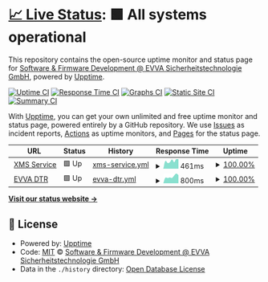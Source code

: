 # [📈 Live Status](https://status.akx.cloud): <!--live status--> **🟩 All systems operational**

This repository contains the open-source uptime monitor and status page for [Software & Firmware Development @ EVVA Sicherheitstechnologie GmbH](https://www.evva.com), powered by [Upptime](https://github.com/upptime/upptime).

[![Uptime CI](https://github.com/evva-sfw/xms-status/workflows/Uptime%20CI/badge.svg)](https://github.com/evva-sfw/xms-status/actions?query=workflow%3A%22Uptime+CI%22)
[![Response Time CI](https://github.com/evva-sfw/xms-status/workflows/Response%20Time%20CI/badge.svg)](https://github.com/evva-sfw/xms-status/actions?query=workflow%3A%22Response+Time+CI%22)
[![Graphs CI](https://github.com/evva-sfw/xms-status/workflows/Graphs%20CI/badge.svg)](https://github.com/evva-sfw/xms-status/actions?query=workflow%3A%22Graphs+CI%22)
[![Static Site CI](https://github.com/evva-sfw/xms-status/workflows/Static%20Site%20CI/badge.svg)](https://github.com/evva-sfw/xms-status/actions?query=workflow%3A%22Static+Site+CI%22)
[![Summary CI](https://github.com/evva-sfw/xms-status/workflows/Summary%20CI/badge.svg)](https://github.com/evva-sfw/xms-status/actions?query=workflow%3A%22Summary+CI%22)

With [Upptime](https://upptime.js.org), you can get your own unlimited and free uptime monitor and status page, powered entirely by a GitHub repository. We use [Issues](https://github.com/evva-sfw/xms-status/issues) as incident reports, [Actions](https://github.com/evva-sfw/xms-status/actions) as uptime monitors, and [Pages](https://status.akx.cloud) for the status page.

<!--start: status pages-->
<!-- This summary is generated by Upptime (https://github.com/upptime/upptime) -->
<!-- Do not edit this manually, your changes will be overwritten -->
<!-- prettier-ignore -->
| URL | Status | History | Response Time | Uptime |
| --- | ------ | ------- | ------------- | ------ |
| <img alt="" src="https://icons.duckduckgo.com/ip3/mss.akx.cloud.ico" height="13"> [XMS Service](https://mss.akx.cloud/health) | 🟩 Up | [xms-service.yml](https://github.com/evva-sfw/xms-status/commits/HEAD/history/xms-service.yml) | <details><summary><img alt="Response time graph" src="./graphs/xms-service/response-time-week.png" height="20"> 461ms</summary><br><a href="https://status.akx.cloud/history/xms-service"><img alt="Response time 620" src="https://img.shields.io/endpoint?url=https%3A%2F%2Fraw.githubusercontent.com%2Fevva-sfw%2Fxms-status%2FHEAD%2Fapi%2Fxms-service%2Fresponse-time.json"></a><br><a href="https://status.akx.cloud/history/xms-service"><img alt="24-hour response time 563" src="https://img.shields.io/endpoint?url=https%3A%2F%2Fraw.githubusercontent.com%2Fevva-sfw%2Fxms-status%2FHEAD%2Fapi%2Fxms-service%2Fresponse-time-day.json"></a><br><a href="https://status.akx.cloud/history/xms-service"><img alt="7-day response time 461" src="https://img.shields.io/endpoint?url=https%3A%2F%2Fraw.githubusercontent.com%2Fevva-sfw%2Fxms-status%2FHEAD%2Fapi%2Fxms-service%2Fresponse-time-week.json"></a><br><a href="https://status.akx.cloud/history/xms-service"><img alt="30-day response time 513" src="https://img.shields.io/endpoint?url=https%3A%2F%2Fraw.githubusercontent.com%2Fevva-sfw%2Fxms-status%2FHEAD%2Fapi%2Fxms-service%2Fresponse-time-month.json"></a><br><a href="https://status.akx.cloud/history/xms-service"><img alt="1-year response time 689" src="https://img.shields.io/endpoint?url=https%3A%2F%2Fraw.githubusercontent.com%2Fevva-sfw%2Fxms-status%2FHEAD%2Fapi%2Fxms-service%2Fresponse-time-year.json"></a></details> | <details><summary><a href="https://status.akx.cloud/history/xms-service">100.00%</a></summary><a href="https://status.akx.cloud/history/xms-service"><img alt="All-time uptime 99.36%" src="https://img.shields.io/endpoint?url=https%3A%2F%2Fraw.githubusercontent.com%2Fevva-sfw%2Fxms-status%2FHEAD%2Fapi%2Fxms-service%2Fuptime.json"></a><br><a href="https://status.akx.cloud/history/xms-service"><img alt="24-hour uptime 100.00%" src="https://img.shields.io/endpoint?url=https%3A%2F%2Fraw.githubusercontent.com%2Fevva-sfw%2Fxms-status%2FHEAD%2Fapi%2Fxms-service%2Fuptime-day.json"></a><br><a href="https://status.akx.cloud/history/xms-service"><img alt="7-day uptime 100.00%" src="https://img.shields.io/endpoint?url=https%3A%2F%2Fraw.githubusercontent.com%2Fevva-sfw%2Fxms-status%2FHEAD%2Fapi%2Fxms-service%2Fuptime-week.json"></a><br><a href="https://status.akx.cloud/history/xms-service"><img alt="30-day uptime 100.00%" src="https://img.shields.io/endpoint?url=https%3A%2F%2Fraw.githubusercontent.com%2Fevva-sfw%2Fxms-status%2FHEAD%2Fapi%2Fxms-service%2Fuptime-month.json"></a><br><a href="https://status.akx.cloud/history/xms-service"><img alt="1-year uptime 99.99%" src="https://img.shields.io/endpoint?url=https%3A%2F%2Fraw.githubusercontent.com%2Fevva-sfw%2Fxms-status%2FHEAD%2Fapi%2Fxms-service%2Fuptime-year.json"></a></details>
| <img alt="" src="https://icons.duckduckgo.com/ip3/sfw.evva.com.ico" height="13"> [EVVA DTR](https://sfw.evva.com/api/v2.0/health) | 🟩 Up | [evva-dtr.yml](https://github.com/evva-sfw/xms-status/commits/HEAD/history/evva-dtr.yml) | <details><summary><img alt="Response time graph" src="./graphs/evva-dtr/response-time-week.png" height="20"> 800ms</summary><br><a href="https://status.akx.cloud/history/evva-dtr"><img alt="Response time 621" src="https://img.shields.io/endpoint?url=https%3A%2F%2Fraw.githubusercontent.com%2Fevva-sfw%2Fxms-status%2FHEAD%2Fapi%2Fevva-dtr%2Fresponse-time.json"></a><br><a href="https://status.akx.cloud/history/evva-dtr"><img alt="24-hour response time 954" src="https://img.shields.io/endpoint?url=https%3A%2F%2Fraw.githubusercontent.com%2Fevva-sfw%2Fxms-status%2FHEAD%2Fapi%2Fevva-dtr%2Fresponse-time-day.json"></a><br><a href="https://status.akx.cloud/history/evva-dtr"><img alt="7-day response time 800" src="https://img.shields.io/endpoint?url=https%3A%2F%2Fraw.githubusercontent.com%2Fevva-sfw%2Fxms-status%2FHEAD%2Fapi%2Fevva-dtr%2Fresponse-time-week.json"></a><br><a href="https://status.akx.cloud/history/evva-dtr"><img alt="30-day response time 623" src="https://img.shields.io/endpoint?url=https%3A%2F%2Fraw.githubusercontent.com%2Fevva-sfw%2Fxms-status%2FHEAD%2Fapi%2Fevva-dtr%2Fresponse-time-month.json"></a><br><a href="https://status.akx.cloud/history/evva-dtr"><img alt="1-year response time 582" src="https://img.shields.io/endpoint?url=https%3A%2F%2Fraw.githubusercontent.com%2Fevva-sfw%2Fxms-status%2FHEAD%2Fapi%2Fevva-dtr%2Fresponse-time-year.json"></a></details> | <details><summary><a href="https://status.akx.cloud/history/evva-dtr">100.00%</a></summary><a href="https://status.akx.cloud/history/evva-dtr"><img alt="All-time uptime 99.98%" src="https://img.shields.io/endpoint?url=https%3A%2F%2Fraw.githubusercontent.com%2Fevva-sfw%2Fxms-status%2FHEAD%2Fapi%2Fevva-dtr%2Fuptime.json"></a><br><a href="https://status.akx.cloud/history/evva-dtr"><img alt="24-hour uptime 100.00%" src="https://img.shields.io/endpoint?url=https%3A%2F%2Fraw.githubusercontent.com%2Fevva-sfw%2Fxms-status%2FHEAD%2Fapi%2Fevva-dtr%2Fuptime-day.json"></a><br><a href="https://status.akx.cloud/history/evva-dtr"><img alt="7-day uptime 100.00%" src="https://img.shields.io/endpoint?url=https%3A%2F%2Fraw.githubusercontent.com%2Fevva-sfw%2Fxms-status%2FHEAD%2Fapi%2Fevva-dtr%2Fuptime-week.json"></a><br><a href="https://status.akx.cloud/history/evva-dtr"><img alt="30-day uptime 100.00%" src="https://img.shields.io/endpoint?url=https%3A%2F%2Fraw.githubusercontent.com%2Fevva-sfw%2Fxms-status%2FHEAD%2Fapi%2Fevva-dtr%2Fuptime-month.json"></a><br><a href="https://status.akx.cloud/history/evva-dtr"><img alt="1-year uptime 99.95%" src="https://img.shields.io/endpoint?url=https%3A%2F%2Fraw.githubusercontent.com%2Fevva-sfw%2Fxms-status%2FHEAD%2Fapi%2Fevva-dtr%2Fuptime-year.json"></a></details>

<!--end: status pages-->

[**Visit our status website →**](https://status.akx.cloud)

## 📄 License

- Powered by: [Upptime](https://github.com/upptime/upptime)
- Code: [MIT](./LICENSE) © [Software & Firmware Development @ EVVA Sicherheitstechnologie GmbH](https://www.evva.com)
- Data in the `./history` directory: [Open Database License](https://opendatacommons.org/licenses/odbl/1-0/)
